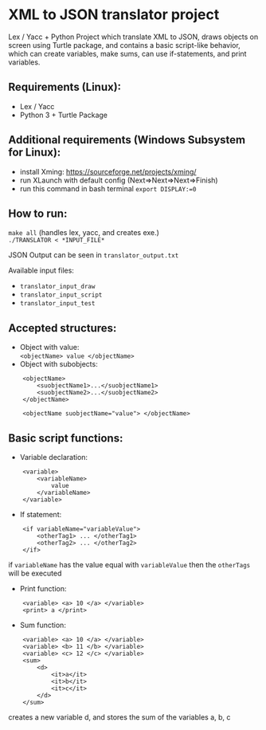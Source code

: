 # XML to JSON translator project
Lex / Yacc + Python Project which translate XML to JSON, draws objects on screen using Turtle package, and contains a basic script-like behavior, which can create variables, make sums, can use if-statements, and print variables.
## Requirements (Linux):
* Lex / Yacc  
* Python 3 + Turtle Package  
## Additional requirements (Windows Subsystem for Linux):  
* install Xming: https://sourceforge.net/projects/xming/
* run XLaunch with default config (Next=>Next=>Next=>Finish)
* run this command in bash terminal ```export DISPLAY:=0```

## How to run:
```make all``` (handles lex, yacc, and creates exe.)  
```./TRANSLATOR < *INPUT_FILE*```  

JSON Output can be seen in ```translator_output.txt```    

Available input files:
* ```translator_input_draw```  
* ```translator_input_script```  
* ```translator_input_test```    

## Accepted structures:
* Object with value:   
``` <objectName> value </objectName> ```
* Object with subobjects:   
``` 
    <objectName>  
        <suobjectName1>...</suobjectName1>  
        <suobjectName2>...</suobjectName2>  
    </objectName>
    
    <objectName suobjectName="value"> </objectName>
```
## Basic script functions:  
* Variable declaration:
```
    <variable>
        <variableName>
            value
        </variableName>
    </variable>
```  
* If statement:  
```
    <if variableName="variableValue">
        <otherTag1> ... </otherTag1>
        <otherTag2> ... </otherTag2>
    </if>
```  
if ```variableName``` has the value equal with ```variableValue``` then the ```otherTags``` will be executed  
* Print function:
```
    <variable> <a> 10 </a> </variable>
    <print> a </print>
```
* Sum function:  
```
    <variable> <a> 10 </a> </variable>
    <variable> <b> 11 </b> </variable>    
    <variable> <c> 12 </c> </variable>    
    <sum>
        <d>
            <it>a</it>
            <it>b</it>
            <it>c</it>
        </d>
    </sum>
```  
creates a new variable d, and stores the sum of the variables a, b, c 
